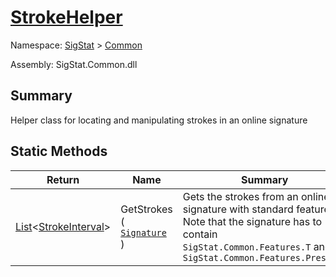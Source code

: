 # [StrokeHelper](./StrokeHelper.md)

Namespace: [SigStat]() > [Common]()

Assembly: SigStat.Common.dll

## Summary
Helper class for locating and manipulating strokes in an online signature

## Static Methods

| Return | Name | Summary | 
| --- | --- | --- | 
| [List](https://docs.microsoft.com/en-us/dotnet/api/System.Collections.Generic.List-1)\<[StrokeInterval](./StrokeInterval.md)> | GetStrokes ( [`Signature`](./Signature.md) ) | Gets the strokes from an online signature with standard features. Note that  the signature has to contain `SigStat.Common.Features.T` and `SigStat.Common.Features.Pressure` | 


